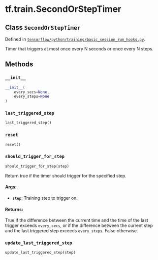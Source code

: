 <div itemscope itemtype="http://developers.google.com/ReferenceObject">
<meta itemprop="name" content="tf.train.SecondOrStepTimer" />
<meta itemprop="property" content="__init__"/>
<meta itemprop="property" content="last_triggered_step"/>
<meta itemprop="property" content="reset"/>
<meta itemprop="property" content="should_trigger_for_step"/>
<meta itemprop="property" content="update_last_triggered_step"/>
</div>

# tf.train.SecondOrStepTimer

## Class `SecondOrStepTimer`





Defined in [`tensorflow/python/training/basic_session_run_hooks.py`](https://www.tensorflow.org/code/tensorflow/python/training/basic_session_run_hooks.py).

Timer that triggers at most once every N seconds or once every N steps.
  

## Methods

<h3 id="__init__"><code>__init__</code></h3>

``` python
__init__(
    every_secs=None,
    every_steps=None
)
```



<h3 id="last_triggered_step"><code>last_triggered_step</code></h3>

``` python
last_triggered_step()
```



<h3 id="reset"><code>reset</code></h3>

``` python
reset()
```



<h3 id="should_trigger_for_step"><code>should_trigger_for_step</code></h3>

``` python
should_trigger_for_step(step)
```

Return true if the timer should trigger for the specified step.

#### Args:

* <b>`step`</b>: Training step to trigger on.


#### Returns:

True if the difference between the current time and the time of the last
trigger exceeds `every_secs`, or if the difference between the current
step and the last triggered step exceeds `every_steps`. False otherwise.

<h3 id="update_last_triggered_step"><code>update_last_triggered_step</code></h3>

``` python
update_last_triggered_step(step)
```





